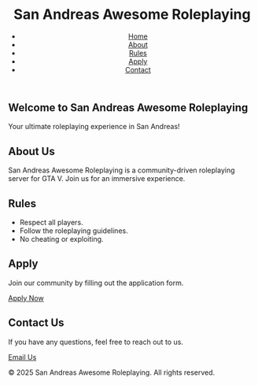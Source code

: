 <!DOCTYPE html>
<html lang="en">
<head>
    <meta charset="UTF-8">
    <meta name="viewport" content="width=device-width, initial-scale=1.0">
    <title>San Andreas Awesome Roleplaying</title>
    <link rel="stylesheet" href="style.css">
</head>
<body>
    <header>
        <h1>San Andreas Awesome Roleplaying</h1>
        <nav>
            <ul>
                <li><a href="#home">Home</a></li>
                <li><a href="#about">About</a></li>
                <li><a href="#rules">Rules</a></li>
                <li><a href="#apply">Apply</a></li>
                <li><a href="#contact">Contact</a></li>
            </ul>
        </nav>
    </header>
    <section id="home">
        <h2>Welcome to San Andreas Awesome Roleplaying</h2>
        <p>Your ultimate roleplaying experience in San Andreas!</p>
    </section>
    <section id="about">
        <h2>About Us</h2>
        <p>San Andreas Awesome Roleplaying is a community-driven roleplaying server for GTA V. Join us for an immersive experience.</p>
    </section>
    <section id="rules">
        <h2>Rules</h2>
        <ul>
            <li>Respect all players.</li>
            <li>Follow the roleplaying guidelines.</li>
            <li>No cheating or exploiting.</li>
        </ul>
    </section>
    <section id="apply">
        <h2>Apply</h2>
        <p>Join our community by filling out the application form.</p>
        <a href="apply.html" class="button">Apply Now</a>
    </section>
    <section id="contact">
        <h2>Contact Us</h2>
        <p>If you have any questions, feel free to reach out to us.</p>
        <a href="mailto:contact@safrp.co" class="button">Email Us</a>
    </section>
    <footer>
        <p>&copy; 2025 San Andreas Awesome Roleplaying. All rights reserved.</p>
    </footer>
    <script src="script.js"></script>
</body>
</html>

